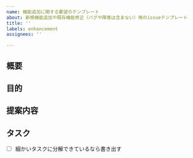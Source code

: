 ```yaml
---
name: 機能追加に関する要望のテンプレート
about: 新規機能追加や既存機能修正（バグや障害は含まない）用のissueテンプレート
title: ''
labels: enhancement
assignees: ''

---
```


## 概要
## 目的
## 提案内容
## タスク
- [ ] 細かいタスクに分解できているなら書き出す
